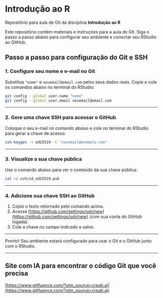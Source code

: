 # Introdução ao R

Repositório para aula de Git da disciplina **Introdução ao R**

Este repositório contém materiais e instruções para a aula de Git. Siga o passo a passo abaixo para configurar seu ambiente e conectar seu RStudio ao GitHub.

## Passo a passo para configuração do Git e SSH

### 1. Configure seu nome e e-mail no Git

Substitua `"nome"` e `seuemail@email.com` pelos seus dados reais. Copie e cole os comandos abaixo no terminal do RStudio:

```sh
git config --global user.name "nome"
git config --global user.email seuemail@email.com
```

---

### 2. Gere uma chave SSH para acessar o GitHub

Coloque o seu e-mail no comando abaixo e cole no terminal do RStudio para gerar a chave de acesso:

```sh
ssh-keygen -t ed25519 -C "seuemail@exemplo.com"
```

---

### 3. Visualize a sua chave pública

Use o comando abaixo para ver o conteúdo da sua chave pública:

```sh
cat ~/.ssh/id_ed25519.pub
```

---

### 4. Adicione sua chave SSH ao GitHub

1. Copie o texto retornado pelo comando acima.
2. Acesse [https://github.com/settings/ssh/new](https://github.com/settings/ssh/new) (com sua conta do GitHub logada).
3. Cole a chave no campo indicado e salve.

---

Pronto! Seu ambiente estará configurado para usar o Git e o GitHub junto com o RStudio.

---

## Site com IA para encontrar o código Git que você precisa

[https://www.gitfluence.com/?utm_source=creati.ai](https://www.gitfluence.com/?utm_source=creati.ai)